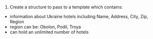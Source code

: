 1. Create a structure to pass to a template which contains:
 * information about Ukraine hotels including Name, Address, City, Zip, Region
 * region can be: Obolon, Podil, Troya
 * can hold an unlimited number of hotels
